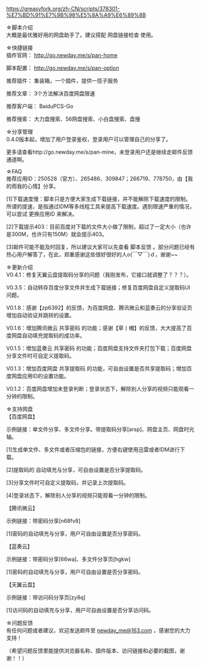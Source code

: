 https://greasyfork.org/zh-CN/scripts/378301-%E7%BD%91%E7%9B%98%E5%8A%A9%E6%89%8B

☆脚本介绍<br>
大概是最优雅好用的网盘助手了。建议搭配 网盘链接检查 使用。


☆快捷链接<br>
插件官网： http://go.newday.me/s/pan-home

脚本配置： http://go.newday.me/s/pan-option

推荐插件： 集装箱，一个插件，提供一揽子服务

推荐文章： 3个方法解决百度网盘限速

推荐客户端： BaiduPCS-Go

推荐搜索： 大力盘搜索、56网盘搜索、小白盘搜索、盘搜


☆分享管理<br>
0.4.0版本起，增加了用户登录鉴权，登录用户可以管理自己的分享了。

更多请查看http://go.newday.me/s/pan-mine，未登录用户还是继续走邮件反馈通道啊。


☆FAQ<br>
推荐应用ID：250528（官方）、265486、309847；266719、778750，由【我的雨我的心情】分享。

[1]下载速度慢：脚本只是方便大家生成下载链接，并不能解除下载速度的限制。所谓的提速，是指通过IDM等多线程工具来提高下载速度。遇到限速严重的情况，可以尝试 更换应用ID 来解决。

[2]下载提示403：目前百度对下载的文件大小做了限制，超过了一定大小（也许是300M，也许只有150M）就会提示403。

[3]邮件可能不能及时回复，所以建议大家可以先查看 脚本反馈 。部分问题已经有热心用户解答了，在此，郑重感谢这些很好很好的人o(￣▽￣)ｄ，谢谢~~


☆更新介绍<br>
V0.4.1：修复天翼云盘提取码分享的问题（我刚发布，它接口就调整了？？？）。

V0.3.5：自动转存百度分享文件并生成下载链接；修复百度网盘自定义提取码UI问题。

V0.1.8：感谢【zp6392】的反馈，为百度网盘、腾讯微云和蓝奏云的分享验证页增加自动验证并跳转的设置。

V0.1.6：增加腾讯微云 共享密码 的功能；感谢【草丨帽】的反馈，大大提高了百度网盘自动填充提取码的成功率。

V0.1.5：增加蓝奏云 共享密码 的功能；百度网盘支持文件夹打包下载；百度网盘分享文件时可自定义提取码。

V0.1.3：增加百度网盘 共享提取码 的功能，可自由设置是否共享提取码；增加百度网盘应用ID的设置功能。

V0.1.2：百度网盘增加未登录判断；登录状态下，解除别人分享的视频只能观看一分钟的限制。


☆支持网盘<br>
【百度网盘】

示例链接：单文件分享、多文件分享。带提取码分享[arsp]、网盘主页、网盘时光轴。

[1]生成单文件、多文件或者压缩包的链接，方便右键使用迅雷或者IDM进行下载。

[2]提取码的 自动填充与分享，可自由设置是否分享提取码。

[3]分享文件时可自定义提取码，并记录上次提取码。

[4]登录状态下，解除别人分享的视频只能观看一分钟的限制。


【腾讯微云】

示例链接：带密码分享[n68fv8]

[1]密码的自动填充与分享，用户可自由设置是否分享密码。


【蓝奏云】

示例链接：带密码分享[66wa]、多文件分享页[hgkw]

[1]密码的自动填充与分享，用户可自由设置是否分享密码。


【天翼云盘】

示例链接：带访问码分享页[zy8q]

[1]访问码的自动填充与分享，用户可自由设置是否分享访问码。


☆问题反馈<br>
有任何问题或者建议，欢迎发送邮件至 newday_me@163.com ，感谢您的大力支持！

（希望问题反馈里能提供浏览器名称、插件版本、访问链接和必要的截图，谢谢！！）

